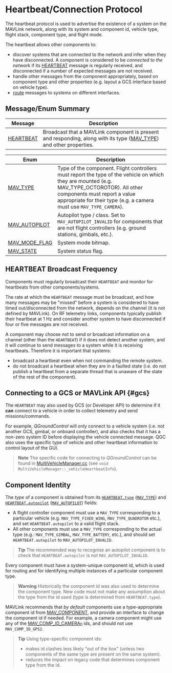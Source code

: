 # Heartbeat/Connection Protocol

The heartbeat protocol is used to advertise the existence of a system on the MAVLink network, along with its system and component id, vehicle type, flight stack, component type, and flight mode.

The heartbeat allows other components to:

- discover systems that are connected to the network and infer when they have disconnected.
  A component is considered to be _connected to the network_ if its [HEARTBEAT](../messages/common.md#HEARTBEAT) message is regularly received, and disconnected if a number of expected messages are not received.
- handle other messages from the component appropriately, based on component type and other properties (e.g. layout a GCS interface based on vehicle type).
- [route](../guide/routing.md) messages to systems on different interfaces.

## Message/Enum Summary

| Message                                                                  | Description                                                                                                                     |
| ------------------------------------------------------------------------ | ------------------------------------------------------------------------------------------------------------------------------- |
| <span id="HEARTBEAT"></span>[HEARTBEAT](../messages/common.md#HEARTBEAT) | Broadcast that a MAVLink component is present and responding, along with its type ([MAV_TYPE](#MAV_TYPE)) and other properties. |

| Enum                                                                                 | Description                                                                                                                                                                                                                                        |
| ------------------------------------------------------------------------------------ | -------------------------------------------------------------------------------------------------------------------------------------------------------------------------------------------------------------------------------------------------- |
| <span id="MAV_TYPE"></span>[MAV_TYPE](../messages/common.md#MAV_TYPE)                | Type of the component. Flight controllers must report the type of the vehicle on which they are mounted (e.g. MAV_TYPE_OCTOROTOR). All other components must report a value appropriate for their type (e.g. a camera must use `MAV_TYPE_CAMERA`). |
| <span id="MAV_AUTOPILOT"></span>[MAV_AUTOPILOT](../messages/common.md#MAV_AUTOPILOT) | Autopilot type / class. Set to `MAV_AUTOPILOT_INVALID` for components that are not flight controllers (e.g. ground stations, gimbals, etc.).                                                                                                       |
| <span id="MAV_MODE_FLAG"></span>[MAV_MODE_FLAG](../messages/common.md#MAV_MODE_FLAG) | System mode bitmap.                                                                                                                                                                                                                                |
| <span id="MAV_STATE"></span>[MAV_STATE](../messages/common.md#MAV_STATE)             | System status flag.                                                                                                                                                                                                                                |

## HEARTBEAT Broadcast Frequency

Components must regularly broadcast their `HEARTBEAT` and monitor for heartbeats from other components/systems.

The rate at which the `HEARTBEAT` message must be broadcast, and how many messages may be "missed" before a system is considered to have timed out/disconnected from the network, depends on the channel (it is not defined by MAVLink).
On RF telemetry links, components typically publish their heartbeat at 1 Hz and consider another system to have disconnected if four or five messages are not received.

A component may choose not to send or broadcast information on a channel (other than the `HEARTBEAT`) if it does not detect another system, and it will continue to send messages to a system while it is receiving heartbeats.
Therefore it is important that systems:

- broadcast a heartbeat even when not commanding the remote system.
- do not broadcast a heartbeat when they are in a faulted state (i.e. do not publish a heartbeat from a separate thread that is unaware of the state of the rest of the component).

## Connecting to a GCS or MAVLink API {#gcs}

The `HEARTBEAT` may also used by GCS (or Developer API) to determine if it **can** connect to a vehicle in order to collect telemetry and send missions/commands.

For example, _QGroundControl_ will only connect to a vehicle system (i.e. not another GCS, gimbal, or onboard controller), and also checks that it has a non-zero system ID before displaying the vehicle connected message.
QGC also uses the specific type of vehicle and other heartbeat information to control layout of the GUI.

> **Note** The specific code for connecting to _QGroundControl_ can be found in [MultiVehicleManager.cc](https://github.com/mavlink/qgroundcontrol/blob/master/src/Vehicle/MultiVehicleManager.cc) (see `void MultiVehicleManager::_vehicleHeartbeatInfo`).

## Component Identity

The _type_ of a component is obtained from its [`HEARTBEAT.type`](#HEARTBEAT) ([`MAV_TYPE`](#MAV_TYPE)) and [`HEARTBEAT.autopilot`](#HEARTBEAT) ([`MAV_AUTOPILOT`](#MAV_AUTOPILOT)) fields:

- A flight controller component must use a `MAV_TYPE` corresponding to a particular vehicle (e.g. `MAV_TYPE_FIXED_WING`, `MAV_TYPE_QUADROTOR` etc.), and set `HEARTBEAT.autopilot` to a valid flight stack.
- All other components must use a `MAV_TYPE` corresponding to the actual type (e.g.: `MAV_TYPE_GIMBAL`, `MAV_TYPE_BATTERY`, etc.), and should set `HEARTBEAT.autopilot` to `MAV_AUTOPILOT_INVALID`.

> **Tip** The recommended way to recognise an autopilot component is to check that `HEARTBEAT.autopilot` is not `MAV_AUTOPILOT_INVALID`.

Every component must have a system-unique component id, which is used for routing and for identifying multiple instances of a particular component type.

> **Warning** Historically the component id was also used to determine the component type.
> New code must not make any assumption about the type from the id used (type is determined from `HEARTBEAT.type`).

MAVLink recommends that _by default_ components use a type-appropriate component id from [MAV_COMPONENT](../messages/common.md#MAV_COMPONENT), and provide an interface to change the component id if needed.
For example, a camera component might use any of the [MAV_COMP_ID_CAMERA`n`](../messages/common.md#MAV_COMP_ID_GIMBAL) ids, and should not use `MAV_COMP_ID_GPS2`.

> **Tip** Using type-specific component ids:
>
> - makes id clashes less likely "out of the box" (unless two components of the same type are present on the same system).
> - reduces the impact on legacy code that determines component type from the id.

